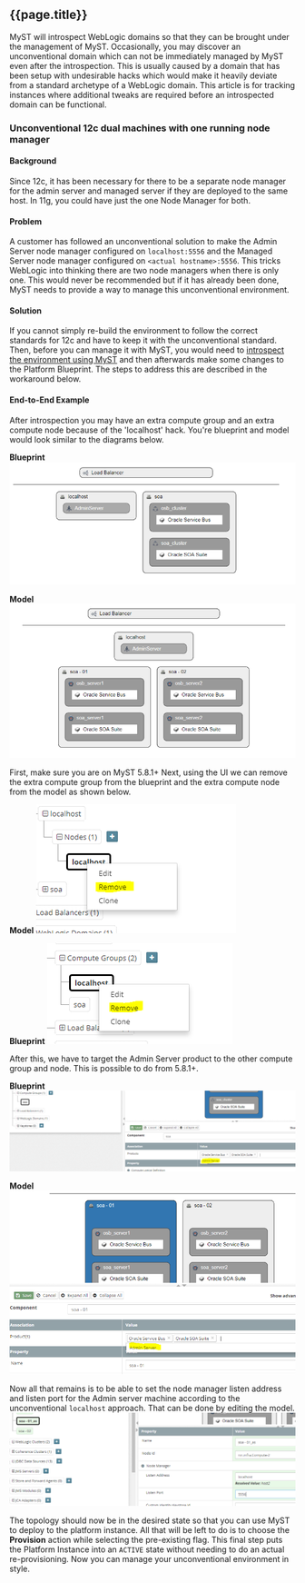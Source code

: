 ## {{page.title}}

MyST will introspect WebLogic domains so that they can be brought under the management of MyST. Occasionally, you may discover an unconventional domain which can not be immediately managed by MyST even after the introspection. This is usually caused by a domain that has been setup with undesirable hacks which would make it heavily deviate from a standard archetype of a WebLogic domain. This article is for tracking instances where additional tweaks are required before an introspected domain can be functional. 

### Unconventional 12c dual machines with one running node manager

#### Background

Since 12c, it has been necessary for there to be a separate node manager for the admin server and managed server if they are deployed to the same host. In 11g, you could have just the one Node Manager for both.

#### Problem

A customer has followed an unconventional solution to make the Admin Server  node manager configured on `localhost:5556` and the Managed Server node manager configured on `<actual hostname>:5556`. This tricks WebLogic into thinking there are two node managers when there is only one. This would never be recommended but if it has already been done, MyST needs to provide a way to manage this unconventional environment.

#### Solution

If you cannot simply re-build the environment to follow the correct standards for 12c and have to keep it with the unconventional standard. Then, before you can manage it with MyST, you would need to [introspect the environment using MyST](https://docs.rubiconred.com/myst-studio/platform/introspection/) and then afterwards make some changes to the Platform Blueprint. The steps to address this are described in the workaround below.

#### End-to-End Example

After introspection you may have an extra compute group and an extra compute node because of the 'localhost' hack. You're blueprint and model would look similar to the diagrams below.
 
**Blueprint**
![](/assets/pastedImage_1.png)

**Model**
![](/assets/pastedImage_4.png)
 
First, make sure you are on MyST 5.8.1+
Next, using the UI we can remove the extra compute group from the blueprint and the extra compute node from the model as shown below.
 
**Model**
![](/assets/pastedImage_6.png)
 
**Blueprint**
![](/assets/pastedImage_7.png)
 
After this, we have to target the Admin Server product to the other compute group and node. This is possible to do from 5.8.1+.
 
**Blueprint**
![](/assets/pastedImage_10.png) 
 
**Model**
![](/assets/pastedImage_13.png)
 
Now all that remains is to be able to set the node manager listen address and listen port for the Admin server machine according to the unconventional `localhost` approach. That can be done by editing the model.
![](/assets/pastedImage_14.png)

The topology should now be in the desired state so that you can use MyST to deploy to the platform instance. All that will be left to do is to choose the **Provision** action while selecting the pre-existing flag. This final step puts the Platform Instance into an `ACTIVE` state without needing to do an actual re-provisioning. Now you can manage your unconventional environment in style.

